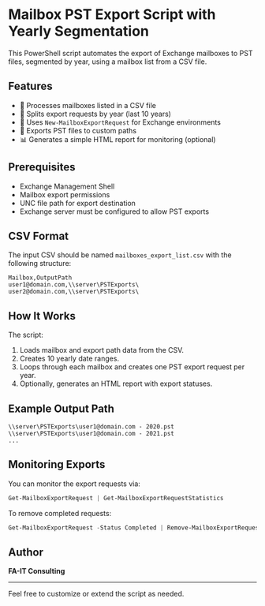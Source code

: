 # Mailbox PST Export Script with Yearly Segmentation

This PowerShell script automates the export of Exchange mailboxes to PST files, segmented by year, using a mailbox list from a CSV file.

## Features

- 🔄 Processes mailboxes listed in a CSV file
- 📅 Splits export requests by year (last 10 years)
- 📨 Uses `New-MailboxExportRequest` for Exchange environments
- 📁 Exports PST files to custom paths
- 📊 Generates a simple HTML report for monitoring (optional)

## Prerequisites

- Exchange Management Shell
- Mailbox export permissions
- UNC file path for export destination
- Exchange server must be configured to allow PST exports

## CSV Format

The input CSV should be named `mailboxes_export_list.csv` with the following structure:

```csv
Mailbox,OutputPath
user1@domain.com,\\server\PSTExports\
user2@domain.com,\\server\PSTExports\
```

## How It Works

The script:
1. Loads mailbox and export path data from the CSV.
2. Creates 10 yearly date ranges.
3. Loops through each mailbox and creates one PST export request per year.
4. Optionally, generates an HTML report with export statuses.

## Example Output Path

```
\\server\PSTExports\user1@domain.com - 2020.pst
\\server\PSTExports\user1@domain.com - 2021.pst
...
```

## Monitoring Exports

You can monitor the export requests via:

```powershell
Get-MailboxExportRequest | Get-MailboxExportRequestStatistics
```

To remove completed requests:

```powershell
Get-MailboxExportRequest -Status Completed | Remove-MailboxExportRequest
```

## Author

**FA-IT Consulting**

---

Feel free to customize or extend the script as needed.

